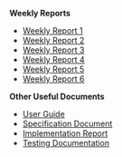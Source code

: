 **Weekly Reports**
- [Weekly Report 1](weekly_report_1.md)
- [Weekly Report 2](weekly_report_2.md)
- [Weekly Report 3](weekly_report_3.md)
- [Weekly Report 4](weekly_report_4.md)
- [Weekly Report 5](weekly_report_5.md)
- [Weekly Report 6](weekly_report_6.md)

**Other Useful Documents**
- [User Guide](user_guide.md)
- [Specification Document](Specification_document.md)
- [Implementation Report](implementation_report.md)
- [Testing Documentation](testing_documentation.md)
